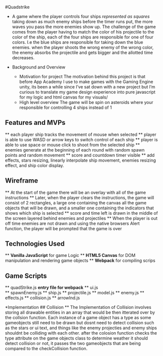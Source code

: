 #Quadstrike

*  A game where the player controls four ships *represented as squares* taking down as much enemy ships before the timer runs put, the more waves you pass the more enemies show up. The challenge of the game comes from the player having to match the color of his projectile to the color of the ship, each of the four ships are responsible for one of four colors. I.e the blue ships are responsible for taking down the blue enemies. when the player shoots the wrong enemy of the wrong color, the enemy absorbs the projectile and gets bigger and the allotted time decreases.

* Background and Overview
    * Motivation for project
    The motivation behind this project is that before App Academy I use to make games with the Gaming Engine unity, its been a while since I’ve sat down with a new project but I’m curious to translate my game design experience into pure javascript for my logic and html canvas for my visuals/ 
    * High level overview
    The game will be spin on asteroids where your responsible for controlling 4 ships instead of 1


## Features and MVPs

** each player ship tracks the movement of mouse when selected
** player is able to use WASD or arrow keys to switch control of each ship 
** player is able to use space or mouse click to shoot from the selected ship 
** enemies generate at the beginning of each round with random spawn points and random movement
** score and countdown timer visible 
** add effects, stars resizing, linearly interpolate ship movement, enemies	 resizing effect, and ship color display.

 ## Wireframe
** At the start of the game there will be an overlay with all of the game instructions
** Later, when the player clears the instructions, the game will consist of 2 rectangles, a large one containing the canvas all the game objects that will be drawn, and a smaller one containing the indicators that shows which ship is selected 
** score and time left is drawn in the middle of the screen layered behind enemies and projectiles 
** When the player is out off time enemies are not drawn and using the native browsers Alert function, the player will be prompted that the game is over 

## Technologies Used 
**  **Vanilla JavaScript**  for game Logic
** **HTML5 Canvas** for DOM manipulation and rendering game objects
** **Webpack** for compiling scrips 

## Game Scripts 
**  quadStrike.js **entry file for webpack**
** ui.js  
** spawnEnemy.js 
** ship.js
** projectile.js 
** model.js 
** enemy.js
** effects.js 
** collision.js
** arrowInd.js

*Implementation
    ## Collision
    ** The Implementation of Collision involves storing all drawable entities in an array that would be then itterated over by the collsion function. Each instance of a game object has a type as some gameobjects still need to be drawn but dosnt need to detect collision such as the stars or ui text, and things like the enemy projecties and enemy ships shouldnt be colliding with each other. after the colosion function checks the type attribute on the game objects class to determine weather it should detect collision or not, it passes the two gameobjects that are being compared to the checkCollision function.